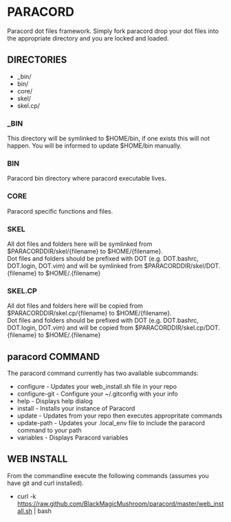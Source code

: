 # PARACORD

Paracord dot files framework. Simply fork paracord drop your dot files into the
 appropriate directory and you are locked and loaded.

## DIRECTORIES

 * \_bin/
 * bin/
 * core/
 * skel/
 * skel.cp/


### \_BIN
This directory will be symlinked to $HOME/bin, if one exists this will not happen. You will be informed
to update $HOME/bin manually.

### BIN
Paracord bin directory where paracord executable lives.  

### CORE
Paracord specific functions and files.  

### SKEL
All dot files and folders here will be symlinked from $PARACORDDIR/skel/{filename} to $HOME/{filename}.  
Dot files and folders should be prefixed with DOT (e.g. DOT.bashrc, DOT.login, DOT.vim) and will be
symlinked from $PARACORDDIR/skel/DOT.{filename} to $HOME/.{filename}

### SKEL.CP
All dot files and folders here will be copied from $PARACORDDIR/skel.cp/{filename} to $HOME/{filename}.  
Dot files and folders should be prefixed with DOT (e.g. DOT.bashrc, DOT.login, DOT.vim) and will be
copied from $PARACORDDIR/skel.cp/DOT.{filename} to $HOME/.{filename}


## paracord COMMAND

The paracord command currently has two available subcommands:
 
 * configure      - Updates your web\_install.sh file in your repo
 * configure-git  - Configure your ~/.gitconfig with your info
 * help           - Displays help dialog
 * install        - Installs your instance of Paracord
 * update         - Updates from your repo then executes appropritate commands
 * update-path    - Updates your .local\_env file to include the paracord command to your path
 * variables      - Displays Paracord variables

## WEB INSTALL

From the commandline execute the following commands (assumes you have git and curl installed).

 * curl -k https://raw.github.com/BlackMagicMushroom/paracord/master/web_install.sh | bash

